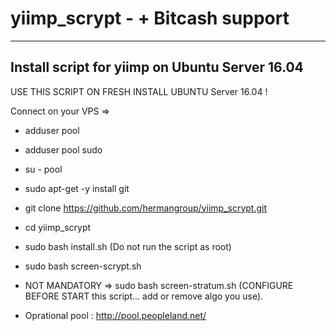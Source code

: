 # yiimp_scrypt - + Bitcash support

***********************************

## Install script for yiimp on Ubuntu Server 16.04

USE THIS SCRIPT ON FRESH INSTALL UBUNTU Server 16.04 !

Connect on your VPS =>
- adduser pool
- adduser pool sudo
- su - pool
- sudo apt-get -y install git
- git clone https://github.com/hermangroup/yiimp_scrypt.git
- cd yiimp_scrypt
- sudo bash install.sh (Do not run the script as root)
- sudo bash screen-scrypt.sh
- NOT MANDATORY => sudo bash screen-stratum.sh (CONFIGURE BEFORE START this script... add or remove algo you use).

- Oprational pool : http://pool.peopleland.net/


